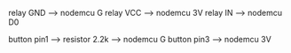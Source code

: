 relay GND --> nodemcu G
relay VCC --> nodemcu 3V
relay IN  --> nodemcu D0

button pin1 --> resistor 2.2k --> nodemcu G
button pin3 --> nodemcu 3V
